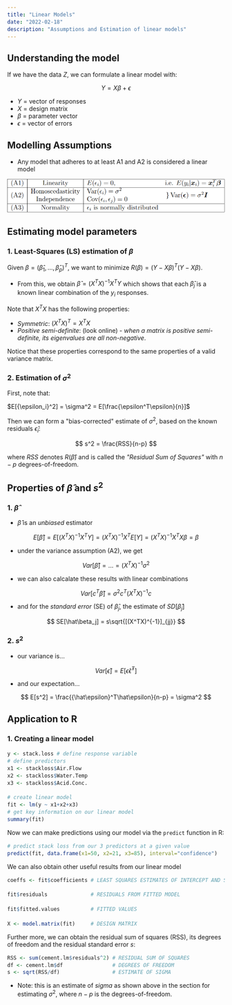 ```yaml
---
title: "Linear Models"
date: "2022-02-18"
description: "Assumptions and Estimation of linear models"
---
```


## Understanding the model

If we have the data $Z$, we can formulate a linear model with:

$$Y = X\beta+\epsilon$$

- $Y$ = vector of responses
- $X$ = design matrix
- $\beta$ = parameter vector
- $\epsilon$ = vector of errors

## Modelling Assumptions

- Any model that adheres to at least A1 and A2 is considered a linear model

![Linear Assumptions](./linear-assumptions.PNG)

## Estimating model parameters

### 1. Least-Squares (LS) estimation of $\beta$

Given $\beta = (\hat\beta_1, ..., \hat\beta_p)^T$, we want to minimize $R(\beta) = (Y - X\beta)^T(Y - X\beta)$.

- From this, we obtain $\hat\beta = (X^TX)^{-1}X^TY$ which shows that each $\hat\beta_j$ is a known linear combination of the $y_i$ responses.

Note that $X^TX$ has the following properties:

- _Symmetric_: $(X^TX)^T = X^TX$
- _Positive semi-definite_: (look online) - _when a matrix is positive semi-definite, its eigenvalues are all non-negative_.

Notice that these properties correspond to the same properties of a valid variance matrix.

### 2. Estimation of $\sigma^2$

First, note that:

$E[{\epsilon_i}^2] = \sigma^2 = E[\frac{\epsilon^T\epsilon}{n}]$

Then we can form a "bias-corrected" estimate of $\sigma^2$, based on the known residuals $\hat\epsilon_i$:

$$
s^2 = \frac{RSS}{n-p}
$$

where $RSS$ denotes $R(\hat\beta)$ and is called the _"Residual Sum of Squares"_ with $n-p$ degrees-of-freedom.

## Properties of $\hat\beta$ and $s^2$

### 1. $\hat\beta$

- $\hat\beta$ is an _unbiased_ estimator

$$
E[\hat\beta] = E[(X^TX)^{-1}X^TY] = (X^TX)^{-1}X^TE[Y] = (X^TX)^{-1}X^TX\beta = \beta
$$

- under the variance assumption (A2), we get

$$
Var[\hat\beta] = ... = (X^TX)^{-1}\sigma^2
$$

- we can also calcalate these results with linear combinations

$$
Var[c^T\hat\beta] = \sigma^2c^T(X^TX)^{-1}c
$$

- and for the _standard error_ (SE) of $\hat\beta_j$, the estimate of $SD[\hat\beta_j]$

$$
SE[\hat\beta_j] = s\sqrt{[(X^TX)^{-1}]_{jj}}
$$

### 2. $s^2$

- our variance is...

$$
Var[\hat\epsilon] = E[{\hat\epsilon}{\hat\epsilon}^T]
$$

- and our expectation...

$$
E[s^2] = \frac{{\hat\epsilon}^T\hat\epsilon}{n-p} = \sigma^2
$$

## Application to R

### 1. Creating a linear model

```r
y <- stack.loss # define response variable
# define predictors
x1 <- stackloss$Air.Flow
x2 <- stackloss$Water.Temp
x3 <- stackloss$Acid.Conc.

# create linear model
fit <- lm(y ~ x1+x2+x3)
# get key information on our linear model
summary(fit)
```

Now we can make predictions using our model via the `predict` function in R:

```r
# predict stack loss from our 3 predictors at a given value
predict(fit, data.frame(x1=50, x2=21, x3=85), interval="confidence")
```

We can also obtain other useful results from our linear model

```r
coeffs <- fit$coefficients # LEAST SQUARES ESTIMATES OF INTERCEPT AND SLOPE

fit$residuals              # RESIDUALS FROM FITTED MODEL

fit$fitted.values          # FITTED VALUES

X <- model.matrix(fit)     # DESIGN MATRIX
```

Further more, we can obtain the residual sum of squares (RSS), its degrees of freedom and the residual standard error $s$:

```r
RSS <- sum(cement.lm$residuals^2) # RESIDUAL SUM OF SQUARES
df <- cement.lm$df                # DEGREES OF FREEDOM
s <- sqrt(RSS/df)                 # ESTIMATE OF SIGMA
```

- Note: this is an estimate of _sigma_ as shown above in the section for estimating $\sigma^2$, where $n-p$ is the degrees-of-freedom.
